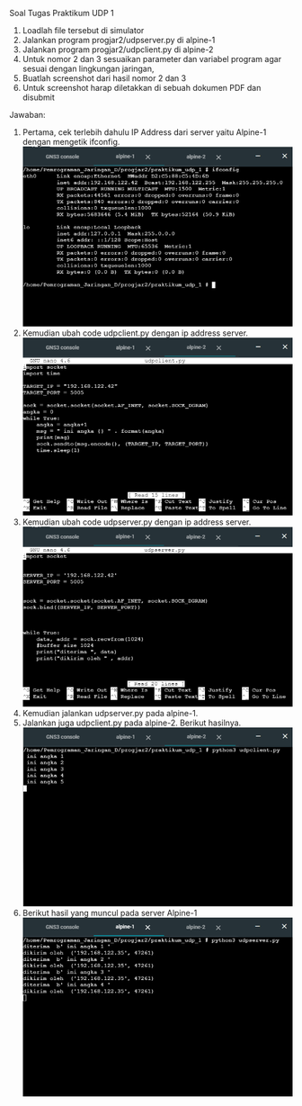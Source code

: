 Soal Tugas Praktikum UDP 1
1.	Loadlah file tersebut di simulator
2.	Jalankan program progjar2/udpserver.py di alpine-1
3.	Jalankan program progjar2/udpclient.py di alpine-2
4.	Untuk nomor 2 dan 3 sesuaikan parameter dan variabel program agar sesuai dengan lingkungan jaringan,
5.	Buatlah screenshot dari hasil nomor 2 dan 3 
6.	Untuk screenshot harap diletakkan di sebuah dokumen PDF dan disubmit

Jawaban:
1. Pertama, cek terlebih dahulu IP Address dari server yaitu Alpine-1 dengan mengetik ifconfig.
![alt text](https://github.com/marsellaeve/Pemrograman_Jaringan_D/blob/master/progjar2/praktikum_udp_1/gambar_praktikum_udp_1/ifconfig_server.PNG)
2. Kemudian ubah code udpclient.py dengan ip address server.
![alt text](https://github.com/marsellaeve/Pemrograman_Jaringan_D/blob/master/progjar2/praktikum_udp_1/gambar_praktikum_udp_1/alphine2_client.PNG)
3. Kemudian ubah code udpserver.py dengan ip address server.
![alt text](https://github.com/marsellaeve/Pemrograman_Jaringan_D/blob/master/progjar2/praktikum_udp_1/gambar_praktikum_udp_1/alphine1_server.PNG)
4. Kemudian jalankan udpserver.py pada alpine-1.
5. Jalankan juga udpclient.py pada alpine-2. Berikut hasilnya.
![alt text](https://github.com/marsellaeve/Pemrograman_Jaringan_D/blob/master/progjar2/praktikum_udp_1/gambar_praktikum_udp_1/udpclient.PNG)
6. Berikut hasil yang muncul pada server Alpine-1
![alt text](https://github.com/marsellaeve/Pemrograman_Jaringan_D/blob/master/progjar2/praktikum_udp_1/gambar_praktikum_udp_1/udpserver.PNG)
